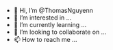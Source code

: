 - 👋 Hi, I’m @ThomasNguyenn
- 👀 I’m interested in ...
- 🌱 I’m currently learning ...
- 💞️ I’m looking to collaborate on ...
- 📫 How to reach me ...

<!---
ThomasNguyenn/ThomasNguyenn is a ✨ special ✨ repository because its `README.md` (this file) appears on your GitHub profile.
You can click the Preview link to take a look at your changes.
--->
